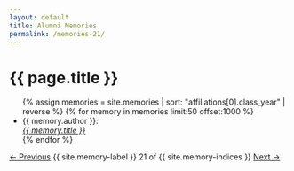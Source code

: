 ```yaml
---
layout: default
title: Alumni Memories
permalink: /memories-21/
---
```


<h1>{{ page.title }}</h1>

<ul>
  {% assign memories = site.memories | sort: "affiliations[0].class_year" | reverse %}
  {% for memory in memories limit:50 offset:1000 %}
    <li>
      {{ memory.author }}:<br><a href="{{ memory.url }}"><i>{{ memory.title }}</i></a>
    </li>
  {% endfor %}
</ul>

<nav class="memory-nav">
  <a href="/memories-20/" class="pill-nav prev">&larr; Previous</a>
  <span>{{ site.memory-label }} 21 of {{ site.memory-indices }}</span>
  <a href="/memories-22/" class="pill-nav next">Next &rarr;</a>
</nav>
